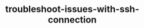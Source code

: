 ---
title: troubleshoot-issues-with-ssh-connection
displayName: SSH connection
published: true
order: 70
toc:
pageTitle: Troubleshoot issues with SSH connection | Gcore
pageDescription: Troubleshoot issues with SSH connection with this guide.
redirect: /hosting/virtual-servers/troubleshooting/troubleshoot-issues-with-ssh-connection
---